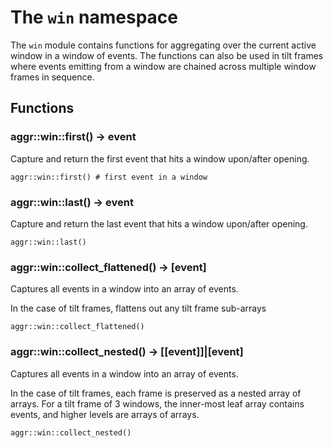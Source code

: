 # The `win` namespace

The `win` module contains functions for aggregating over the current active window in a window of events. The functions can also be used in tilt frames where events emitting from a window are chained across multiple window frames in sequence.

## Functions

### aggr::win::first() -> event

Capture and return the first event that hits a window upon/after opening.

```trickle
aggr::win::first() # first event in a window
```

### aggr::win::last() -> event

Capture and return the last event that hits a window upon/after opening.

```trickle
aggr::win::last()
```

### aggr::win::collect_flattened() -> [event]

Captures all events in a window into an array of events.

In the case of tilt frames,  flattens out any tilt frame sub-arrays

```trickle
aggr::win::collect_flattened()
```

### aggr::win::collect_nested() -> [[event]]|[event]

Captures all events in a window into an array of events.

In the case of tilt frames, each frame is preserved as a nested array of arrays. For a tilt frame of 3 windows, the inner-most leaf array contains events, and higher levels are arrays of arrays.

```trickle
aggr::win::collect_nested()
```